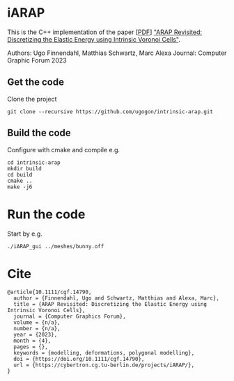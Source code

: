 # iARAP

This is the C++ implementation of the paper [[PDF](https://cybertron.cg.tu-berlin.de/projects/iARAP/media/iARAP.pdf)] ["ARAP Revisited: Discretizing the Elastic Energy using Intrinsic Voronoi Cells"](https://cybertron.cg.tu-berlin.de/projects/iARAP/).

Authors: Ugo Finnendahl, Matthias Schwartz, Marc Alexa
Journal: Computer Graphic Forum 2023

## Get the code

Clone the project

```
git clone --recursive https://github.com/ugogon/intrinsic-arap.git
```

## Build the code

Configure with cmake and compile e.g.

```
cd intrinsic-arap
mkdir build
cd build
cmake ..
make -j6
```

# Run the code

Start by e.g.
```
./iARAP_gui ../meshes/bunny.off
```

# Cite
```
@article{10.1111/cgf.14790,
  author = {Finnendahl, Ugo and Schwartz, Matthias and Alexa, Marc},
  title = {ARAP Revisited: Discretizing the Elastic Energy using Intrinsic Voronoi Cells},
  journal = {Computer Graphics Forum},
  volume = {n/a},
  number = {n/a},
  year = {2023},
  month = {4},
  pages = {},
  keywords = {modelling, deformations, polygonal modelling},
  doi = {https://doi.org/10.1111/cgf.14790},
  url = {https://cybertron.cg.tu-berlin.de/projects/iARAP/},
}
```
